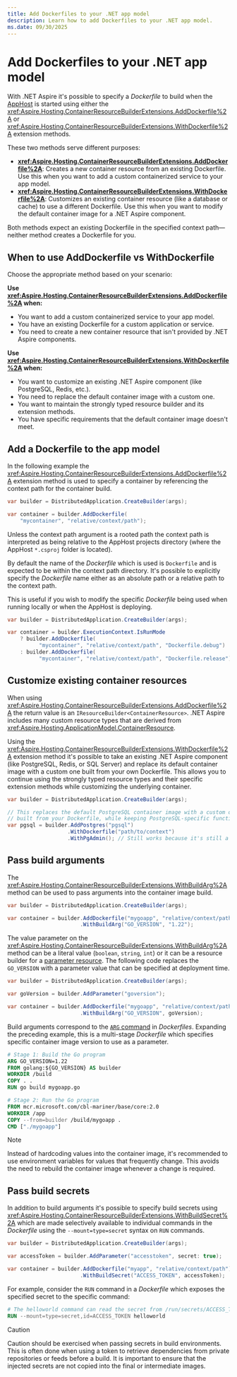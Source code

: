 ```yaml
---
title: Add Dockerfiles to your .NET app model
description: Learn how to add Dockerfiles to your .NET app model.
ms.date: 09/30/2025
---
```


# Add Dockerfiles to your .NET app model

With .NET Aspire it's possible to specify a _Dockerfile_ to build when the [AppHost](../fundamentals/app-host-overview.md) is started using either the <xref:Aspire.Hosting.ContainerResourceBuilderExtensions.AddDockerfile%2A> or <xref:Aspire.Hosting.ContainerResourceBuilderExtensions.WithDockerfile%2A> extension methods.

These two methods serve different purposes:

- **<xref:Aspire.Hosting.ContainerResourceBuilderExtensions.AddDockerfile%2A>**: Creates a new container resource from an existing Dockerfile. Use this when you want to add a custom containerized service to your app model.
- **<xref:Aspire.Hosting.ContainerResourceBuilderExtensions.WithDockerfile%2A>**: Customizes an existing container resource (like a database or cache) to use a different Dockerfile. Use this when you want to modify the default container image for a .NET Aspire component.

Both methods expect an existing Dockerfile in the specified context path—neither method creates a Dockerfile for you.

## When to use AddDockerfile vs WithDockerfile

Choose the appropriate method based on your scenario:

**Use <xref:Aspire.Hosting.ContainerResourceBuilderExtensions.AddDockerfile%2A> when:**

- You want to add a custom containerized service to your app model.
- You have an existing Dockerfile for a custom application or service.
- You need to create a new container resource that isn't provided by .NET Aspire components.

**Use <xref:Aspire.Hosting.ContainerResourceBuilderExtensions.WithDockerfile%2A> when:**

- You want to customize an existing .NET Aspire component (like PostgreSQL, Redis, etc.).
- You need to replace the default container image with a custom one.
- You want to maintain the strongly typed resource builder and its extension methods.
- You have specific requirements that the default container image doesn't meet.

## Add a Dockerfile to the app model

In the following example the <xref:Aspire.Hosting.ContainerResourceBuilderExtensions.AddDockerfile%2A> extension method is used to specify a container by referencing the context path for the container build.

```csharp
var builder = DistributedApplication.CreateBuilder(args);

var container = builder.AddDockerfile(
    "mycontainer", "relative/context/path");
```

Unless the context path argument is a rooted path the context path is interpreted as being relative to the AppHost projects directory (where the AppHost `*.csproj` folder is located).

By default the name of the _Dockerfile_ which is used is `Dockerfile` and is expected to be within the context path directory. It's possible to explicitly specify the _Dockerfile_ name either as an absolute path or a relative path to the context path.

This is useful if you wish to modify the specific _Dockerfile_ being used when running locally or when the AppHost is deploying.

```csharp
var builder = DistributedApplication.CreateBuilder(args);

var container = builder.ExecutionContext.IsRunMode
    ? builder.AddDockerfile(
          "mycontainer", "relative/context/path", "Dockerfile.debug")
    : builder.AddDockerfile(
          "mycontainer", "relative/context/path", "Dockerfile.release");
```

## Customize existing container resources

When using <xref:Aspire.Hosting.ContainerResourceBuilderExtensions.AddDockerfile%2A> the return value is an `IResourceBuilder<ContainerResource>`. .NET Aspire includes many custom resource types that are derived from <xref:Aspire.Hosting.ApplicationModel.ContainerResource>.

Using the <xref:Aspire.Hosting.ContainerResourceBuilderExtensions.WithDockerfile%2A> extension method it's possible to take an existing .NET Aspire component (like PostgreSQL, Redis, or SQL Server) and replace its default container image with a custom one built from your own Dockerfile. This allows you to continue using the strongly typed resource types and their specific extension methods while customizing the underlying container.

```csharp
var builder = DistributedApplication.CreateBuilder(args);

// This replaces the default PostgreSQL container image with a custom one
// built from your Dockerfile, while keeping PostgreSQL-specific functionality
var pgsql = builder.AddPostgres("pgsql")
                   .WithDockerfile("path/to/context")
                   .WithPgAdmin(); // Still works because it's still a PostgreSQL resource
```

## Pass build arguments

The <xref:Aspire.Hosting.ContainerResourceBuilderExtensions.WithBuildArg%2A> method can be used to pass arguments into the container image build.

```csharp
var builder = DistributedApplication.CreateBuilder(args);

var container = builder.AddDockerfile("mygoapp", "relative/context/path")
                       .WithBuildArg("GO_VERSION", "1.22");
```

The value parameter on the <xref:Aspire.Hosting.ContainerResourceBuilderExtensions.WithBuildArg%2A> method can be a literal value (`boolean`, `string`, `int`) or it can be a resource builder for a [parameter resource](../fundamentals/external-parameters.md). The following code replaces the `GO_VERSION` with a parameter value that can be specified at deployment time.

```csharp
var builder = DistributedApplication.CreateBuilder(args);

var goVersion = builder.AddParameter("goversion");

var container = builder.AddDockerfile("mygoapp", "relative/context/path")
                       .WithBuildArg("GO_VERSION", goVersion);
```

Build arguments correspond to the [`ARG` command](https://docs.docker.com/build/guide/build-args/) in _Dockerfiles_. Expanding the preceding example, this is a multi-stage _Dockerfile_ which specifies specific container image version to use as a parameter.

```dockerfile
# Stage 1: Build the Go program
ARG GO_VERSION=1.22
FROM golang:${GO_VERSION} AS builder
WORKDIR /build
COPY . .
RUN go build mygoapp.go

# Stage 2: Run the Go program
FROM mcr.microsoft.com/cbl-mariner/base/core:2.0
WORKDIR /app
COPY --from=builder /build/mygoapp .
CMD ["./mygoapp"]
```

> [!NOTE]
> Instead of hardcoding values into the container image, it's recommended to use environment variables for values that frequently change. This avoids the need to rebuild the container image whenever a change is required.

## Pass build secrets

In addition to build arguments it's possible to specify build secrets using <xref:Aspire.Hosting.ContainerResourceBuilderExtensions.WithBuildSecret%2A> which are made selectively available to individual commands in the _Dockerfile_ using the `--mount=type=secret` syntax on `RUN` commands.

```csharp
var builder = DistributedApplication.CreateBuilder(args);

var accessToken = builder.AddParameter("accesstoken", secret: true);

var container = builder.AddDockerfile("myapp", "relative/context/path")
                       .WithBuildSecret("ACCESS_TOKEN", accessToken);
```

For example, consider the `RUN` command in a _Dockerfile_ which exposes the specified secret to the specific command:

```dockerfile
# The helloworld command can read the secret from /run/secrets/ACCESS_TOKEN
RUN --mount=type=secret,id=ACCESS_TOKEN helloworld
```

> [!CAUTION]
> Caution should be exercised when passing secrets in build environments. This is often done when using a token to retrieve dependencies from private repositories or feeds before a build. It is important to ensure that the injected secrets are not copied into the final or intermediate images.
